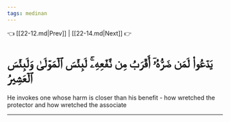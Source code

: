 ```yaml
---
tags: medinan
---
```


👈 [[22-12.md|Prev]] | [[22-14.md|Next]] 👉

# يَدۡعُواْ لَمَن ضَرُّهُۥٓ أَقۡرَبُ مِن نَّفۡعِهِۦۚ لَبِئۡسَ ٱلۡمَوۡلَىٰ وَلَبِئۡسَ ٱلۡعَشِيرُ

He invokes one whose harm is closer than his benefit - how wretched the protector and how wretched the associate

---

